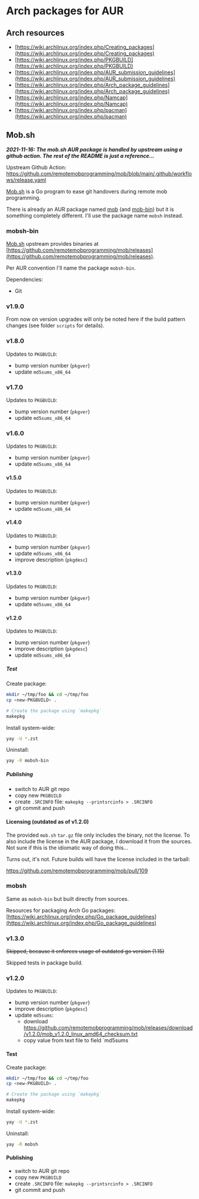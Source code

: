# Arch packages for AUR

## Arch resources

- [https://wiki.archlinux.org/index.php/Creating_packages](https://wiki.archlinux.org/index.php/Creating_packages)
- [https://wiki.archlinux.org/index.php/PKGBUILD](https://wiki.archlinux.org/index.php/PKGBUILD)
- [https://wiki.archlinux.org/index.php/AUR_submission_guidelines](https://wiki.archlinux.org/index.php/AUR_submission_guidelines)
- [https://wiki.archlinux.org/index.php/Arch_package_guidelines](https://wiki.archlinux.org/index.php/Arch_package_guidelines)
- [https://wiki.archlinux.org/index.php/Namcap](https://wiki.archlinux.org/index.php/Namcap)
- [https://wiki.archlinux.org/index.php/pacman](https://wiki.archlinux.org/index.php/pacman)

## Mob.sh

***2021-11-16: The mob.sh AUR package is handled by upstream using a github action. The rest of the
README is just a reference...***

Upstream Github Action:
https://github.com/remotemobprogramming/mob/blob/main/.github/workflows/release.yaml

[Mob.sh](https://github.com/remotemobprogramming/mob) is a Go program to ease git handovers during remote mob programming.

There is already an AUR package named [mob](https://aur.archlinux.org/packages/mob/) (and
[mob-bin](https://aur.archlinux.org/packages/mob-bin/)) but it is something completely different. I'll use the
package name `mobsh` instead.

### mobsh-bin

[Mob.sh](https://github.com/remotemobprogramming/mob) upstream provides binaries at
[https://github.com/remotemobprogramming/mob/releases](https://github.com/remotemobprogramming/mob/releases).

Per AUR convention I'll name the package `mobsh-bin`.

Dependencies:

- Git

### v1.9.0

From now on version upgrades will only be noted here if the build pattern changes (see folder `scripts` for details).

### v1.8.0

Updates to `PKGBUILD`:

- bump version number (`pkgver`)
- update `md5sums_x86_64`


### v1.7.0

Updates to `PKGBUILD`:

- bump version number (`pkgver`)
- update `md5sums_x86_64`


### v1.6.0

Updates to `PKGBUILD`:

- bump version number (`pkgver`)
- update `md5sums_x86_64`


#### v1.5.0

Updates to `PKGBUILD`:

- bump version number (`pkgver`)
- update `md5sums_x86_64`

#### v1.4.0

Updates to `PKGBUILD`:

- bump version number (`pkgver`)
- update `md5sums_x86_64`
- improve description (`pkgdesc`)

#### v1.3.0

Updates to `PKGBUILD`:

- bump version number (`pkgver`)
- update `md5sums_x86_64`

#### v1.2.0

Updates to `PKGBUILD`:

- bump version number (`pkgver`)
- improve description (`pkgdesc`)
- update `md5sums_x86_64`

##### Test

Create package:

```sh
mkdir ~/tmp/foo && cd ~/tmp/foo
cp <new-PKGBUILD> .

# Create the package using `makepkg`
makepkg
```

Install system-wide:

```sh
yay -U *.zst
```

Uninstall:

```sh
yay -R mobsh-bin
```

##### Publishing

- switch to AUR git repo
- copy new `PKGBUILD`
- create `.SRCINFO` file: `makepkg --printsrcinfo > .SRCINFO`
- git commit and push

#### Licensing (outdated as of v1.2.0)

The provided `mob.sh` `tar.gz` file only includes the binary, not the license. To also include the
license in the AUR package, I download it from the sources. Not sure if this is the idiomatic way of
doing this...

Turns out, it's not. Future builds will have the license included in the tarball:

https://github.com/remotemobprogramming/mob/pull/109

### mobsh

Same as `mobsh-bin` but built directly from sources.

Resources for packaging Arch Go packages: [https://wiki.archlinux.org/index.php/Go_package_guidelines](https://wiki.archlinux.org/index.php/Go_package_guidelines)

### v1.3.0

~~Skipped, because it enforces usage of outdated go version (1.15)~~

Skipped tests in package build.

### v1.2.0

Updates to `PKGBUILD`:

- bump version number (`pkgver`)
- improve description (`pkgdesc`)
- update `md5sums`:
    - download https://github.com/remotemobprogramming/mob/releases/download/v1.2.0/mob_v1.2.0_linux_amd64_checksum.txt
    - copy value from text file to field `md5sums

#### Test

Create package:

```sh
mkdir ~/tmp/foo && cd ~/tmp/foo
cp <new-PKGBUILD> .

# Create the package using `makepkg`
makepkg
```

Install system-wide:

```sh
yay -U *.zst
```

Uninstall:

```sh
yay -R mobsh
```

#### Publishing

- switch to AUR git repo
- copy new `PKGBUILD`
- create `.SRCINFO` file: `makepkg --printsrcinfo > .SRCINFO`
- git commit and push
